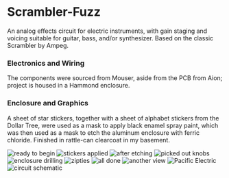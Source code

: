 # Scrambler-Fuzz

An analog effects circuit for electric instruments, with gain staging and voicing suitable for guitar, bass, and/or synthesizer. Based on the classic Scrambler by Ampeg.

### Electronics and Wiring

The components were sourced from Mouser, aside from the PCB from Aion; project is housed in a Hammond enclosure.

### Enclosure and Graphics

A sheet of star stickers, together with a sheet of alphabet stickers from the Dollar Tree, were used as a mask to apply black enamel spray paint, which was then used as a mask to etch the aluminum enclosure with ferric chloride. Finished in rattle-can clearcoat in my basement.

![ready to begin](images/a.jpg?raw=true)
![stickers applied](images/b.jpg?raw=true)
![after etching](images/c.jpg?raw=true)
![picked out knobs](images/d.jpg?raw=true)
![enclosure drilling](images/e.jpg?raw=true)
![zipties](images/f.jpg?raw=true)
![all done](images/g.jpg?raw=true)
![another view](images/h.jpg?raw=true)
![Pacific Electric](images/i.jpg?raw=true)
![circuit schematic](images/schematic.gif?raw=true)
